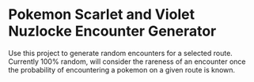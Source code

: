 # Pokemon Scarlet and Violet Nuzlocke Encounter Generator
Use this project to generate random encounters for a selected route. Currently 100% random, will consider the rareness of an encounter once the probability of encountering a pokemon on a given route is known. 